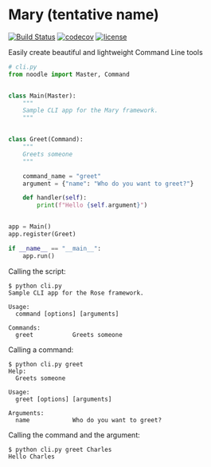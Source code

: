# Mary (tentative name)

[![Build Status](https://travis-ci.org/wilfredinni/mary.svg?branch=master)](https://travis-ci.org/wilfredinni/mary) [![codecov](https://codecov.io/gh/wilfredinni/mary/branch/master/graph/badge.svg)](https://codecov.io/gh/wilfredinni/mary) [![license](https://img.shields.io/github/license/mashape/apistatus.svg)](https://github.com/wilfredinni/mary/blob/master/LICENSE)


Easily create beautiful and lightweight Command Line tools

```python
# cli.py
from noodle import Master, Command


class Main(Master):
    """
    Sample CLI app for the Mary framework.
    """


class Greet(Command):
    """
    Greets someone
    """

    command_name = "greet"
    argument = {"name": "Who do you want to greet?"}

    def handler(self):
        print(f"Hello {self.argument}")


app = Main()
app.register(Greet)

if __name__ == "__main__":
    app.run()
```

Calling the script:

```
$ python cli.py
Sample CLI app for the Rose framework.

Usage:
  command [options] [arguments]

Commands:
  greet           Greets someone
```

Calling a command:

```
$ python cli.py greet
Help:
  Greets someone

Usage:
  greet [options] [arguments]

Arguments:
  name            Who do you want to greet?
```

Calling the command and the argument:

```
$ python cli.py greet Charles
Hello Charles
```